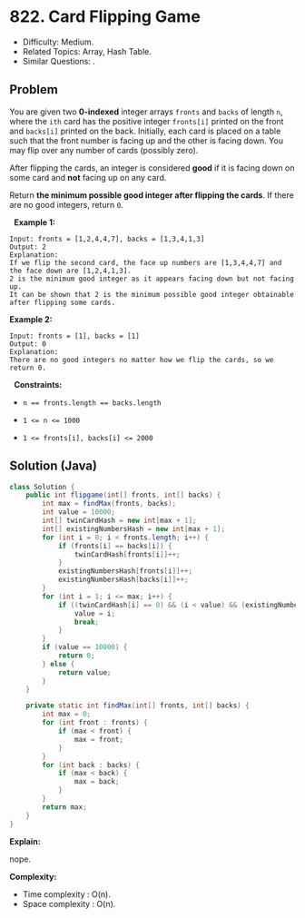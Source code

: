 # 822. Card Flipping Game

- Difficulty: Medium.
- Related Topics: Array, Hash Table.
- Similar Questions: .

## Problem

You are given two **0-indexed** integer arrays ```fronts``` and ```backs``` of length ```n```, where the ```ith``` card has the positive integer ```fronts[i]``` printed on the front and ```backs[i]``` printed on the back. Initially, each card is placed on a table such that the front number is facing up and the other is facing down. You may flip over any number of cards (possibly zero).

After flipping the cards, an integer is considered **good** if it is facing down on some card and **not** facing up on any card.

Return **the minimum possible good integer after flipping the cards**. If there are no good integers, return ```0```.

 
**Example 1:**

```
Input: fronts = [1,2,4,4,7], backs = [1,3,4,1,3]
Output: 2
Explanation:
If we flip the second card, the face up numbers are [1,3,4,4,7] and the face down are [1,2,4,1,3].
2 is the minimum good integer as it appears facing down but not facing up.
It can be shown that 2 is the minimum possible good integer obtainable after flipping some cards.
```

**Example 2:**

```
Input: fronts = [1], backs = [1]
Output: 0
Explanation:
There are no good integers no matter how we flip the cards, so we return 0.
```

 
**Constraints:**


	
- ```n == fronts.length == backs.length```
	
- ```1 <= n <= 1000```
	
- ```1 <= fronts[i], backs[i] <= 2000```



## Solution (Java)

```java
class Solution {
    public int flipgame(int[] fronts, int[] backs) {
        int max = findMax(fronts, backs);
        int value = 10000;
        int[] twinCardHash = new int[max + 1];
        int[] existingNumbersHash = new int[max + 1];
        for (int i = 0; i < fronts.length; i++) {
            if (fronts[i] == backs[i]) {
                twinCardHash[fronts[i]]++;
            }
            existingNumbersHash[fronts[i]]++;
            existingNumbersHash[backs[i]]++;
        }
        for (int i = 1; i <= max; i++) {
            if ((twinCardHash[i] == 0) && (i < value) && (existingNumbersHash[i] != 0)) {
                value = i;
                break;
            }
        }
        if (value == 10000) {
            return 0;
        } else {
            return value;
        }
    }

    private static int findMax(int[] fronts, int[] backs) {
        int max = 0;
        for (int front : fronts) {
            if (max < front) {
                max = front;
            }
        }
        for (int back : backs) {
            if (max < back) {
                max = back;
            }
        }
        return max;
    }
}
```

**Explain:**

nope.

**Complexity:**

* Time complexity : O(n).
* Space complexity : O(n).
